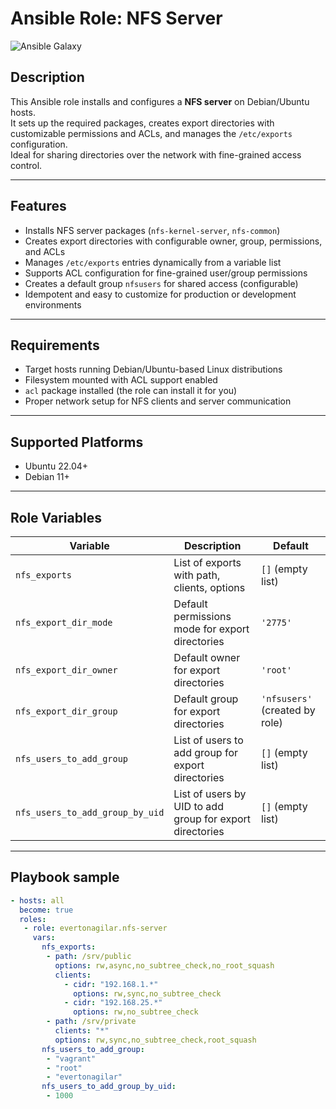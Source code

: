 # Ansible Role: NFS Server

![Ansible Galaxy](https://img.shields.io/badge/Ansible--Galaxy-nfs--server-blue?style=flat-square)

## Description

This Ansible role installs and configures a **NFS server** on Debian/Ubuntu hosts.  
It sets up the required packages, creates export directories with customizable permissions and ACLs, and manages the `/etc/exports` configuration.  
Ideal for sharing directories over the network with fine-grained access control.

---

## Features

- Installs NFS server packages (`nfs-kernel-server`, `nfs-common`)
- Creates export directories with configurable owner, group, permissions, and ACLs
- Manages `/etc/exports` entries dynamically from a variable list
- Supports ACL configuration for fine-grained user/group permissions
- Creates a default group `nfsusers` for shared access (configurable)
- Idempotent and easy to customize for production or development environments

---

## Requirements

- Target hosts running Debian/Ubuntu-based Linux distributions
- Filesystem mounted with ACL support enabled
- `acl` package installed (the role can install it for you)
- Proper network setup for NFS clients and server communication

---

## Supported Platforms

- Ubuntu 22.04+
- Debian 11+

---

## Role Variables

| Variable            | Description                                   | Default                       |
|---------------------|-----------------------------------------------|-------------------------------|
| `nfs_exports`       | List of exports with path, clients, options   | `[]` (empty list)             |
| `nfs_export_dir_mode` | Default permissions mode for export directories | `'2775'`                      |
| `nfs_export_dir_owner` | Default owner for export directories           | `'root'`                     |
| `nfs_export_dir_group` | Default group for export directories           | `'nfsusers'` (created by role) |
| `nfs_users_to_add_group` | List of users to add group for export directories          | `[]` (empty list)  |
| `nfs_users_to_add_group_by_uid` | List of users by UID to add group for export directories          | `[]` (empty list)  |

---

## Playbook sample

```yaml
- hosts: all
  become: true
  roles:
   - role: evertonagilar.nfs-server
     vars:
       nfs_exports:
        - path: /srv/public
          options: rw,async,no_subtree_check,no_root_squash
          clients:
            - cidr: "192.168.1.*"
              options: rw,sync,no_subtree_check
            - cidr: "192.168.25.*"
              options: rw,no_subtree_check
        - path: /srv/private
          clients: "*"
          options: rw,sync,no_subtree_check,root_squash
       nfs_users_to_add_group: 
        - "vagrant"
        - "root"
        - "evertonagilar"
       nfs_users_to_add_group_by_uid: 
        - 1000

```